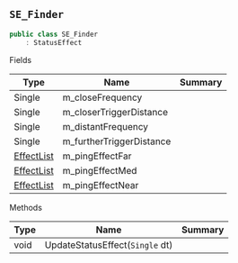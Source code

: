 ## `SE_Finder`

```csharp
public class SE_Finder
    : StatusEffect

```

Fields

| Type | Name | Summary | 
| --- | --- | --- | 
| Single | m_closeFrequency |  | 
| Single | m_closerTriggerDistance |  | 
| Single | m_distantFrequency |  | 
| Single | m_furtherTriggerDistance |  | 
| [EffectList](./EffectList.md) | m_pingEffectFar |  | 
| [EffectList](./EffectList.md) | m_pingEffectMed |  | 
| [EffectList](./EffectList.md) | m_pingEffectNear |  | 


Methods

| Type | Name | Summary | 
| --- | --- | --- | 
| void | UpdateStatusEffect(`Single` dt) |  | 


